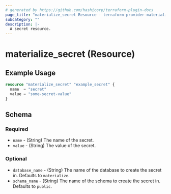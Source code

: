 ```yaml
---
# generated by https://github.com/hashicorp/terraform-plugin-docs
page_title: "materialize_secret Resource - terraform-provider-materialize"
subcategory: ""
description: |-
  A secret resource.
---
```


# materialize_secret (Resource)

## Example Usage

```terraform
resource "materialize_secret" "example_secret" {
  name  = "secret"
  value = "some-secret-value"
}
```
## Schema

### Required

- `name` - (String) The name of the secret.
- `value` - (String) The value of the secret.

### Optional

- `database_name` - (String) The name of the database to create the secret in. Defaults to `materialize`.
- `schema_name` - (String) The name of the schema to create the secret in. Defaults to `public`.
